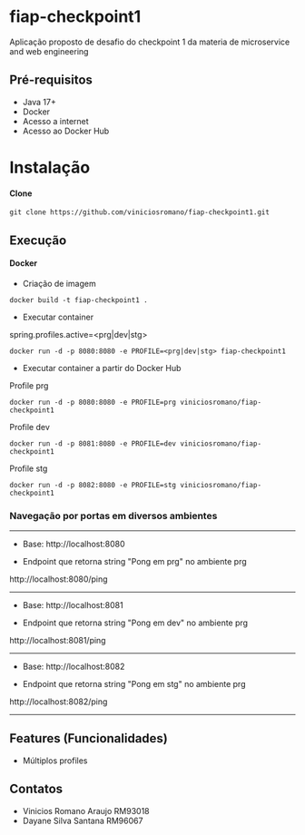 # fiap-checkpoint1
Aplicação proposto de desafio do checkpoint 1 da materia de microservice and web engineering

## Pré-requisitos

- Java 17+
- Docker
- Acesso a internet
- Acesso ao Docker Hub

# Instalação

#### Clone

```
git clone https://github.com/viniciosromano/fiap-checkpoint1.git
```

## Execução


#### Docker

* Criação de imagem

```
docker build -t fiap-checkpoint1 .
```

* Executar container

spring.profiles.active=<prg|dev|stg>

```
docker run -d -p 8080:8080 -e PROFILE=<prg|dev|stg> fiap-checkpoint1
```

* Executar container a partir do Docker Hub

Profile prg
```
docker run -d -p 8080:8080 -e PROFILE=prg viniciosromano/fiap-checkpoint1
```

Profile dev
```
docker run -d -p 8081:8080 -e PROFILE=dev viniciosromano/fiap-checkpoint1
```

Profile stg
```
docker run -d -p 8082:8080 -e PROFILE=stg viniciosromano/fiap-checkpoint1
```

### Navegação por portas em diversos ambientes
---

- Base: 
http://localhost:8080

- Endpoint que retorna string "Pong em prg" no ambiente prg

http://localhost:8080/ping

---

- Base: 
http://localhost:8081

- Endpoint que retorna string "Pong em dev" no ambiente prg

http://localhost:8081/ping

---

- Base: 
http://localhost:8082

- Endpoint que retorna string "Pong em stg" no ambiente prg

http://localhost:8082/ping

---

## Features (Funcionalidades)

- Múltiplos profiles

## Contatos

- Vinicios Romano Araujo RM93018
- Dayane Silva Santana RM96067
